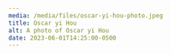 ```yaml
---
media: /media/files/oscar-yi-hou-photo.jpeg
title: Oscar yi Hou
alt: A photo of Oscar yi Hou
date: 2023-06-01T14:25:00-0500
---
```

